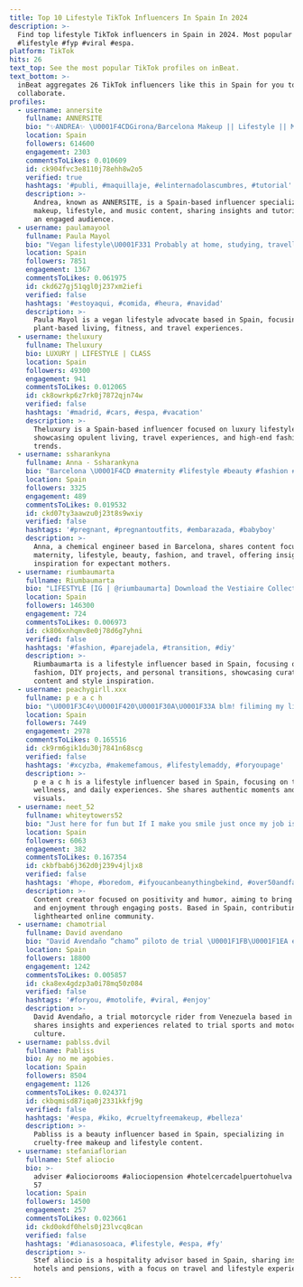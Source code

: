 ```yaml
---
title: Top 10 Lifestyle TikTok Influencers In Spain In 2024
description: >-
  Find top lifestyle TikTok influencers in Spain in 2024. Most popular hashtags:
  #lifestyle #fyp #viral #espa.
platform: TikTok
hits: 26
text_top: See the most popular TikTok profiles on inBeat.
text_bottom: >-
  inBeat aggregates 26 TikTok influencers like this in Spain for you to
  collaborate.
profiles:
  - username: annersite
    fullname: ANNERSITE
    bio: "✨ANDREA✨ \U0001F4CDGirona/Barcelona Makeup || Lifestyle || Music \U0001F4EC annersite@tkers.es"
    location: Spain
    followers: 614600
    engagement: 2303
    commentsToLikes: 0.010609
    id: ck904fvc3e8110j78ehh8w2o5
    verified: true
    hashtags: '#publi, #maquillaje, #elinternadolascumbres, #tutorial'
    description: >-
      Andrea, known as ANNERSITE, is a Spain-based influencer specializing in
      makeup, lifestyle, and music content, sharing insights and tutorials with
      an engaged audience.
  - username: paulamayool
    fullname: Paula Mayol
    bio: "Vegan lifestyle\U0001F331 Probably at home, studying, travelling or working out"
    location: Spain
    followers: 7851
    engagement: 1367
    commentsToLikes: 0.061975
    id: ckd627gj51qgl0j237xm2iefi
    verified: false
    hashtags: '#estoyaqui, #comida, #heura, #navidad'
    description: >-
      Paula Mayol is a vegan lifestyle advocate based in Spain, focusing on
      plant-based living, fitness, and travel experiences.
  - username: theluxury
    fullname: Theluxury
    bio: LUXURY | LIFESTYLE | CLASS
    location: Spain
    followers: 49300
    engagement: 941
    commentsToLikes: 0.012065
    id: ck8owrkp6z7rk0j7872qjn74w
    verified: false
    hashtags: '#madrid, #cars, #espa, #vacation'
    description: >-
      Theluxury is a Spain-based influencer focused on luxury lifestyle,
      showcasing opulent living, travel experiences, and high-end fashion
      trends.
  - username: ssharankyna
    fullname: Anna - Ssharankyna
    bio: "Barcelona \U0001F4CD #maternity #lifestyle #beauty #fashion #travel *Chemical Engineer*"
    location: Spain
    followers: 3325
    engagement: 489
    commentsToLikes: 0.019532
    id: ckd07ty3aawzu0j23t8s9wxiy
    verified: false
    hashtags: '#pregnant, #pregnantoutfits, #embarazada, #babyboy'
    description: >-
      Anna, a chemical engineer based in Barcelona, shares content focused on
      maternity, lifestyle, beauty, fashion, and travel, offering insights and
      inspiration for expectant mothers.
  - username: riumbaumarta
    fullname: Riumbaumarta
    bio: "LIFESTYLE [IG | @riumbaumarta] Download the Vestiaire Collective app ⬇️\U0001F60A"
    location: Spain
    followers: 146300
    engagement: 724
    commentsToLikes: 0.006973
    id: ck806xnhqmv8e0j78d6g7yhni
    verified: false
    hashtags: '#fashion, #parejadela, #transition, #diy'
    description: >-
      Riumbaumarta is a lifestyle influencer based in Spain, focusing on
      fashion, DIY projects, and personal transitions, showcasing curated
      content and style inspiration.
  - username: peachygirll.xxx
    fullname: p e a c h
    bio: "\U0001F3C4‍♀️\U0001F420\U0001F30A\U0001F33A blm! filiming my live\U0001F4F7 7k elite people\U0001F485"
    location: Spain
    followers: 7449
    engagement: 2978
    commentsToLikes: 0.165516
    id: ck9rm6gik1du30j7841n68scg
    verified: false
    hashtags: '#xcyzba, #makemefamous, #lifestylemaddy, #foryoupage'
    description: >-
      p e a c h is a lifestyle influencer based in Spain, focusing on travel,
      wellness, and daily experiences. She shares authentic moments and engaging
      visuals.
  - username: neet_52
    fullname: whiteytowers52
    bio: "Just here for fun but If I make you smile just once my job is done \U0001F603"
    location: Spain
    followers: 6063
    engagement: 382
    commentsToLikes: 0.167354
    id: ckbfbab6j362d0j239v4jljx8
    verified: false
    hashtags: '#hope, #boredom, #ifyoucanbeanythingbekind, #over50andfabulous'
    description: >-
      Content creator focused on positivity and humor, aiming to bring smiles
      and enjoyment through engaging posts. Based in Spain, contributing to a
      lighthearted online community.
  - username: chamotrial
    fullname: David avendano
    bio: "David Avendaño “chamo” piloto de trial \U0001F1FB\U0001F1EA en \U0001F1EA\U0001F1F8 @davidavendanotrial 20k?\U0001F525"
    location: Spain
    followers: 18800
    engagement: 1242
    commentsToLikes: 0.005857
    id: cka8ex4gdzp3a0i78mq50z084
    verified: false
    hashtags: '#foryou, #motolife, #viral, #enjoy'
    description: >-
      David Avendaño, a trial motorcycle rider from Venezuela based in Spain,
      shares insights and experiences related to trial sports and motocross
      culture.
  - username: pablss.dvil
    fullname: Pabliss
    bio: Ay no me agobies.
    location: Spain
    followers: 8504
    engagement: 1126
    commentsToLikes: 0.024371
    id: ckbqmisd87iqa0j2331kkfj9g
    verified: false
    hashtags: '#espa, #kiko, #crueltyfreemakeup, #belleza'
    description: >-
      Pabliss is a beauty influencer based in Spain, specializing in
      cruelty-free makeup and lifestyle content.
  - username: stefaniaflorian
    fullname: Stef aliocio
    bio: >-
      adviser #aliociorooms #aliociopension #hotelcercadelpuertohuelva 606 95 37
      57
    location: Spain
    followers: 14500
    engagement: 257
    commentsToLikes: 0.023661
    id: ckd0okdf0hels0j23lvcq8can
    verified: false
    hashtags: '#dianasosoaca, #lifestyle, #espa, #fy'
    description: >-
      Stef aliocio is a hospitality advisor based in Spain, sharing insights on
      hotels and pensions, with a focus on travel and lifestyle experiences.
---
```


